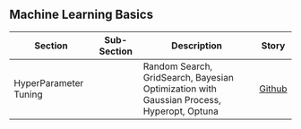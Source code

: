 ## Machine Learning Basics
| Section | Sub-Section | Description | Story |
| --- | --- | --- | --- |
| HyperParameter Tuning |  | Random Search, GridSearch, Bayesian Optimization with Gaussian Process, Hyperopt, Optuna| [Github](https://github.com/Bonny1812/Data-Science-Portfolio/blob/master/Machine%20Learning/sample/Hyperparameter_tuning.ipynb) |
